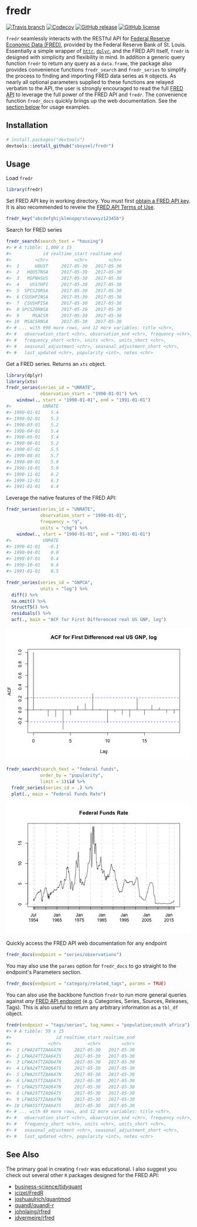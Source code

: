 # fredr

[![Travis
branch](https://img.shields.io/travis/sboysel/fredr/master.svg?style=flat-square)](https://travis-ci.org/sboysel/fredr)
[![Codecov](https://img.shields.io/codecov/c/github/sboysel/fredr/master.svg?style=flat-square)](https://codecov.io/github/sboysel/fredr)
[![GitHub
release](https://img.shields.io/github/release/sboysel/fredr.svg?style=flat-square)](https://github.com/sboysel/fredr/releases)
[![GitHub
license](https://img.shields.io/github/license/sboysel/fredr.svg?style=flat-square)](https://opensource.org/licenses/MIT)

`fredr` seamlessly interacts with the RESTful API for [Federal Reserve Economic
Data (FRED)](https://research.stlouisfed.org/fred2/), provided by the Federal
Reserve Bank of St. Louis.  Essentially a simple wrapper of
[`httr`](https://github.com/hadley/httr),
[`dplyr`](https://github.com/hadley/dplyr), and the FRED API itself, `fredr` is
designed with simplicity and flexibility in mind.  In addition a generic query
function `fredr` to return any query as a `data.frame`, the package also provides
convenience functions `fredr_search` and `fredr_series` to simplify the process
to finding and importing FRED data series as `R` objects.  As nearly all optional
parameters supplied to these functions are relayed verbatim to the API, the 
user is strongly encouraged to read the full [FRED
API](https://research.stlouisfed.org/docs/api/fred/) to leverage the full power
of the FRED API and `fredr`. The convenience function `fredr_docs` quickly brings
up the web documentation. See the [section below](#fredr_docs) for usage
examples.
## Installation

```r
# install.packages("devtools")
devtools::install_github("sboysel/fredr")
```
## Usage
Load `fredr`

```r
library(fredr)
```
Set FRED API key in working directory.  You must first [obtain a FRED API
key](https://research.stlouisfed.org/docs/api/api_key.html).  It is also
recommended to reveiw the [FRED API Terms of
Use](https://research.stlouisfed.org/docs/api/terms_of_use.html).

```r
fredr_key("abcdefghijklmnopqrstuvwxyz123456")
```
Search for FRED series

```r
fredr_search(search_text = "housing")
#> # A tibble: 1,000 x 15
#>            id realtime_start realtime_end
#>         <chr>          <chr>        <chr>
#>  1      HOUST     2017-05-30   2017-05-30
#>  2   HOUSTNSA     2017-05-30   2017-05-30
#>  3   MSPNHSUS     2017-05-30   2017-05-30
#>  4    USSTHPI     2017-05-30   2017-05-30
#>  5  SPCS20RSA     2017-05-30   2017-05-30
#>  6 CSUSHPINSA     2017-05-30   2017-05-30
#>  7  CSUSHPISA     2017-05-30   2017-05-30
#>  8 SPCS20RNSA     2017-05-30   2017-05-30
#>  9     MSACSR     2017-05-30   2017-05-30
#> 10  MSACSRNSA     2017-05-30   2017-05-30
#> # ... with 990 more rows, and 12 more variables: title <chr>,
#> #   observation_start <chr>, observation_end <chr>, frequency <chr>,
#> #   frequency_short <chr>, units <chr>, units_short <chr>,
#> #   seasonal_adjustment <chr>, seasonal_adjustment_short <chr>,
#> #   last_updated <chr>, popularity <int>, notes <chr>
```
Get a FRED series.  Returns an `xts` object.

```r
library(dplyr)
library(xts)
fredr_series(series_id = "UNRATE",
             observation_start = "1990-01-01") %>%
    window(., start = "1990-01-01", end = "1991-01-01")
#>            UNRATE
#> 1990-01-01    5.4
#> 1990-02-01    5.3
#> 1990-03-01    5.2
#> 1990-04-01    5.4
#> 1990-05-01    5.4
#> 1990-06-01    5.2
#> 1990-07-01    5.5
#> 1990-08-01    5.7
#> 1990-09-01    5.9
#> 1990-10-01    5.9
#> 1990-11-01    6.2
#> 1990-12-01    6.3
#> 1991-01-01    6.4
```
Leverage the native features of the FRED API:

```r
fredr_series(series_id = "UNRATE",
             observation_start = "1990-01-01",
             frequency = "q",
             units = "chg") %>%
    window(., start = "1990-01-01", end = "1991-01-01")
#>            UNRATE
#> 1990-01-01   -0.1
#> 1990-04-01    0.0
#> 1990-07-01    0.4
#> 1990-10-01    0.4
#> 1991-01-01    0.5
```


```r
fredr_series(series_id = "GNPCA",
             units = "log") %>%
  diff() %>%
  na.omit() %>%
  StructTS() %>%
  residuals() %>%
  acf(., main = "ACF for First Differenced real US GNP, log")
```

![plot of chunk fredr_series5](figure/fredr_series5-1.png)

```r
fredr_search(search_text = "federal funds",
             order_by = "popularity",
             limit = 1)$id %>%
  fredr_series(series_id = .) %>%
  plot(., main = "Federal Funds Rate")
```

![plot of chunk fredr_series6](figure/fredr_series6-1.png)

Quickly access the FRED API web documentation for any endpoint

```r
fredr_docs(endpoint = "series/observations")
```
You may also use the `params` option for `fredr_docs` to go straight to the
endpoint's Parameters section.

```r
fredr_docs(endpoint = "category/related_tags", params = TRUE)
```
You can also use the backbone function `fredr` to run more general queries
against *any* [FRED API
endpoint](https://research.stlouisfed.org/docs/api/fred/) (e.g. Categories,
Series, Sources, Releases, Tags).  This is also useful to return any arbitrary
information as a `tbl_df` object.

```r
fredr(endpoint = "tags/series", tag_names = "population;south africa")
#> # A tibble: 59 x 15
#>                 id realtime_start realtime_end
#>              <chr>          <chr>        <chr>
#>  1 LFWA24TTZAA647N     2017-05-30   2017-05-30
#>  2 LFWA24TTZAA647S     2017-05-30   2017-05-30
#>  3 LFWA24TTZAQ647N     2017-05-30   2017-05-30
#>  4 LFWA24TTZAQ647S     2017-05-30   2017-05-30
#>  5 LFWA25TTZAA647N     2017-05-30   2017-05-30
#>  6 LFWA25TTZAA647S     2017-05-30   2017-05-30
#>  7 LFWA25TTZAQ647N     2017-05-30   2017-05-30
#>  8 LFWA25TTZAQ647S     2017-05-30   2017-05-30
#>  9 LFWA55TTZAA647N     2017-05-30   2017-05-30
#> 10 LFWA55TTZAA647S     2017-05-30   2017-05-30
#> # ... with 49 more rows, and 12 more variables: title <chr>,
#> #   observation_start <chr>, observation_end <chr>, frequency <chr>,
#> #   frequency_short <chr>, units <chr>, units_short <chr>,
#> #   seasonal_adjustment <chr>, seasonal_adjustment_short <chr>,
#> #   last_updated <chr>, popularity <int>, notes <chr>
```
## See Also
The primary goal in creating `fredr` was educational.  I also suggest you check
out several other `R` packages designed for the FRED API:

* [business-science/tidyquant](https://github.com/business-science/tidyquant)
* [jcizel/FredR](https://github.com/jcizel/FredR)
* [joshuaulrich/quantmod](https://github.com/joshuaulrich/quantmod)
* [quandl/quandl-r](https://github.com/quandl/quandl-r)
* [johnlaing/rfred](https://github.com/johnlaing/rfred)
* [jdvermeire/rfred](https://github.com/jdvermeire/rfred)


